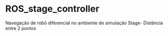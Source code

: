# ROS_stage_controller
Navegação de robô diferencial no ambiente de simulação Stage- Distância entre 2 pontos
